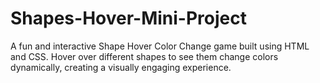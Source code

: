 # Shapes-Hover-Mini-Project
A fun and interactive Shape Hover Color Change game built using HTML and CSS. Hover over different shapes to see them change colors dynamically, creating a visually engaging experience.  
